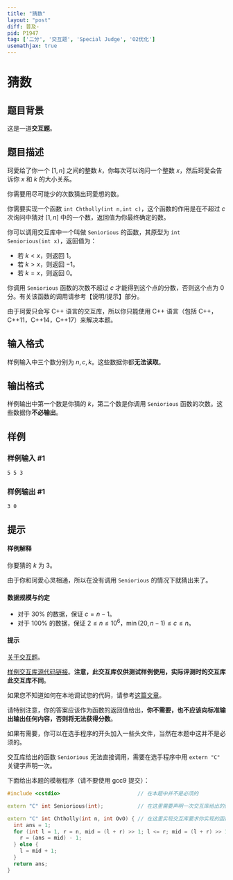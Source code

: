 ```yaml
---
title: "猜数"
layout: "post"
diff: 普及-
pid: P1947
tag: ['二分', '交互题', 'Special Judge', 'O2优化']
usemathjax: true
---
```


# 猜数
## 题目背景

这是一道**交互题**。
## 题目描述

珂愛给了你一个 $[1,n]$ 之间的整数 $k$，你每次可以询问一个整数 $x$，然后珂愛会告诉你 $x$ 和 $k$ 的大小关系。

你需要用尽可能少的次数猜出珂愛想的数。

你需要实现一个函数 `int Chtholly(int n,int c)`，这个函数的作用是在不超过 $c$ 次询问中猜对 $[1,n]$ 中的一个数，返回值为你最终确定的数。

你可以调用交互库中一个叫做 `Seniorious` 的函数，其原型为 `int Seniorious(int x)`，返回值为：

- 若 $k\lt x$，则返回 $1$。
- 若 $k\gt x$，则返回 $-1$。
- 若 $k=x$，则返回 $0$。

你调用 `Seniorious` 函数的次数不超过 $c$ 才能得到这个点的分数，否则这个点为 $0$ 分。有关该函数的调用请参考【说明/提示】部分。

由于珂愛只会写 C++ 语言的交互库，所以你只能使用 C++ 语言（包括 C++，C++11，C++14，C++17）来解决本题。
## 输入格式

样例输入中三个数分别为 $n,c,k$。这些数据你都**无法读取**。
## 输出格式

样例输出中第一个数是你猜的 $k$，第二个数是你调用 `Seniorious` 函数的次数。这些数据你**不必输出**。
## 样例

### 样例输入 #1
```
5 5 3
```
### 样例输出 #1
```
3 0
```
## 提示

#### 样例解释

你要猜的 $k$ 为 $3$。

由于你和珂愛心灵相通，所以在没有调用 `Seniorious` 的情况下就猜出来了。

#### 数据规模与约定

- 对于 $30\%$ 的数据，保证 $c=n-1$。
- 对于 $100\%$ 的数据，保证 $2\leq n\leq 10^6$，$\min(20,n-1)\leq c\leq n$。

#### 提示

[关于交互题](https://help.luogu.com.cn/manual/luogu/problem/interactive-problems)。

[样例交互库源代码链接](https://www.luogu.com.cn/paste/uimmq4nj)。**注意，此交互库仅供测试样例使用，实际评测时的交互库此交互库不同**。

如果您不知道如何在本地调试您的代码，请参考[这篇文章](https://www.luogu.com.cn/blog/fusu2333/solution-p1947)。

请特别注意，你的答案应该作为函数的返回值给出，**你不需要，也不应该向标准输出输出任何内容，否则将无法获得分数**。

如果有需要，你可以在选手程序的开头加入一些头文件，当然在本题中这并不是必须的。

交互库给出的函数 `Seniorious` 无法直接调用，需要在选手程序中用 `extern "C"` 关键字声明一次。

下面给出本题的模板程序（请不要使用 gcc9 提交）：

```cpp
#include <cstdio>                         // 在本题中并不是必须的

extern "C" int Seniorious(int);           // 在这里需要声明一次交互库给出的函数。

extern "C" int Chtholly(int n, int OvO) { // 在这里实现交互库要求你实现的函数。
  int ans = 1;
  for (int l = 1, r = n, mid = (l + r) >> 1; l <= r; mid = (l + r) >> 1) if (Seniorious(mid) >= 0) {
    r = (ans = mid) - 1;
  } else {
    l = mid + 1;
  }
  return ans;
}
```
